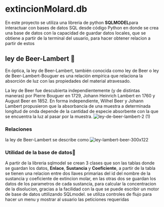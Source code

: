 # extincionMolard.db 
En este proyecto se utiliza una libreria de python **SQLMODEL**para interactuar con bases de datos SQL desde código Python
en donde se crea una base de datos con la capacidad de guardar datos locales, que se obtiene  a partir de la terminal del usuario, para hacer
obtener relacion a partir de estos 


## ley de Beer-Lambert 🚀
En óptica, la ley de Beer-Lambert, también conocida como ley de Beer o ley de Beer-Lambert-Bouguer es una relación empírica que relaciona la absorción de luz con las propiedades 
del material atravesado.

La ley de Beer fue descubierta independientemente (y de distintas maneras) por Pierre Bouguer en 1729, Johann Heinrich Lambert en 1760 y
August Beer en 1852. En forma independiente, Wilhel Beer y Johann Lambert propusieron que la absorbancia de una muestra a
determinada longitud de onda depende de la cantidad de especie absorbente con la que se encuentra la luz al pasar por la muestra.
![ley-de-beer-lambert-2 (1)](https://user-images.githubusercontent.com/90355422/203150291-d88d41d8-b5c4-4b80-9187-e7b357d1f3d9.jpg)


###  Relaciones 
la ley de Beer-Lambert se describe como 
![ley-lambert-beer-300x122](https://user-images.githubusercontent.com/90355422/203151054-3c95cdef-b3c9-43da-8510-ba3be6a0036a.png)




### Utilidad de la base de datos🔧

A partir de la libreria sqlmodel se crean 3 clases que son las tablas donde se guardan los datos, **Enlace**, **Sustancia** y **Coeficiente**, a partir de la tabla se tienen una relacion entre dos llaves primarias del id del nombre de la sustancia y coeficiente de extincion molar, en las otras dos se guardan los datos de los parametros de cada sustancia, para calcular  la concentracion de la disolucion, gracias a la facilidad con la que se puede escribir un motor de base de datos uttilizando SQLmodel.
se utiliza controles de flujo para hacer un menu y mostrar al usuario las peticiones requeridas


